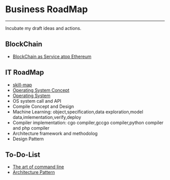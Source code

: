 
# Business RoadMap
----------
Incubate my draft ideas and actions.

## BlockChain
- [BlockChain as Service atop Ethereum](blockchain/ethereum-baas.md)

## IT RoadMap
- [skill-map](https://github.com/TeamStuQ/skill-map)
- [Operating System Concept](http://faculty.salina.k-state.edu/tim/ossg/index.html)
- [Operating System](https://www.tutorialspoint.com/operating_system/index.htm)
- OS system call and API
- Compile Concept and Design
- Machine Learning: object,specification,data exploration,model data,imlementation,verify,deploy
- Compiler implementation: cgo compiler,gccgo compiler,python compiler and php compiler
- Architecture framework and methodolog
- Design Pattern

## To-Do-List

- [The art of command line](https://github.com/jlevy/the-art-of-command-line)
- [Architecture Pattern](https://www.martinfowler.com/eaaCatalog/)




